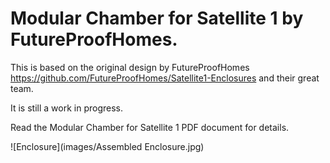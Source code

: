 # Modular Chamber for Satellite 1 by FutureProofHomes.

This is based on the original design by FutureProofHomes https://github.com/FutureProofHomes/Satellite1-Enclosures and their great team.  

It is still a work in progress.

Read the Modular Chamber for Satellite 1 PDF document for details. 

![Enclosure](images/Assembled Enclosure.jpg)
